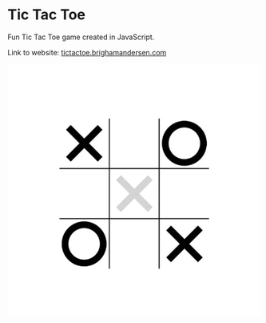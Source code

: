 # Tic Tac Toe

Fun Tic Tac Toe game created in JavaScript.

Link to website: [tictactoe.brighamandersen.com](tictactoe.brighamandersen.com)

![Game Screenshot](./README-tictactoe-screenshot.webp)

